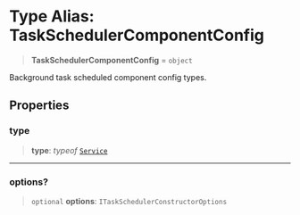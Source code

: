 # Type Alias: TaskSchedulerComponentConfig

> **TaskSchedulerComponentConfig** = `object`

Background task scheduled component config types.

## Properties

### type

> **type**: *typeof* [`Service`](../variables/TaskSchedulerComponentType.md#service)

***

### options?

> `optional` **options**: `ITaskSchedulerConstructorOptions`

